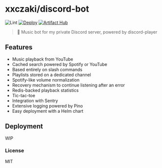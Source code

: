 # xxczaki/discord-bot

![Lint](https://github.com/xxczaki/discord-bot/actions/workflows/lint.yml/badge.svg) [![Deploy](https://github.com/xxczaki/discord-bot/actions/workflows/deploy.yml/badge.svg)](https://github.com/xxczaki/discord-bot/actions/workflows/deploy.yml) [![Artifact Hub](https://img.shields.io/endpoint?url=https://artifacthub.io/badge/repository/xxczaki)](https://artifacthub.io/packages/helm/xxczaki/discord-bot)

> 🎵 Music bot for my private Discord server, powered by discord-player

## Features

- Music playback from YouTube
- Cached search powered by Spotify or YouTube
- Based entirely on slash commands
- Playlists stored on a dedicated channel
- Spotify-like volume normalization
- Recovery mechanism to continue listening after an error
- Redis-backed playback statistics
- Tic-tac-toe
- Integration with Sentry
- Extensive logging powered by Pino
- Easy deployment with a Helm chart

## Deployment

WIP

### License

MIT

